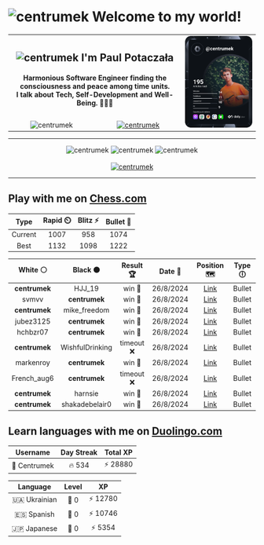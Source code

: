 <h1>
  <img
    src="https://emojis.slackmojis.com/emojis/images/1531849430/4246/blob-sunglasses.gif"
    width="30"
    alt="centrumek"
  />
  Welcome to my world!
</h1>

<table>
  <tbody>
    <tr>
      <td align="center" width="70%" colspan="2">
        <h2>
          <img
            src="https://raw.githubusercontent.com/MartinHeinz/MartinHeinz/master/wave.gif"
            width="30px"
            alt="centrumek"
          />
          I'm Paul Potaczała
        </h2>
        <h4>
          Harmonious Software Engineer finding the consciousness and peace among time units.
          <br/>
          I talk about Tech, Self-Development and Well-Being. 🌿🧘🚀
        </h4>
      </td>
      <td width="30%" rowspan="2">
        <a href="https://app.daily.dev/centrumek">
          <img
            src="./devcard.svg"
            alt="centrumek"
          />
        </a>
      </td>
    </tr>
    <tr align="center">
      <td>
        <img
          src="https://komarev.com/ghpvc/?username=centrumek&label=visitors&color=0e75b6&style=flat"
          alt="centrumek"
        >
      </td>
      <td>
        <a href="https://stackoverflow.com/users/14496012/centrumek">
          <img
            src="https://stackoverflow.com/users/flair/14496012.png?theme=dark"
            alt="centrumek"
          >
        </a>
      </td>
    </tr>
  </tbody>
</table>

---
<div align="center">
  <img 
    src="https://github-readme-stats.vercel.app/api?username=centrumek&show_icons=true&count_private=true&theme=dark&hide_border=true&hide=issues,contribs&bg_color=00000000"
    alt="centrumek"
  />
  <img
    src="https://github-readme-stats.vercel.app/api/top-langs/?username=centrumek&layout=compact&hide_border=true&theme=dark&bg_color=00000000&langs_count=6&exclude_repo=air-statistic-app"
    alt="centrumek"
  />
  <img 
    src="https://github-readme-streak-stats.herokuapp.com?user=centrumek&theme=dark&hide_border=true&background=FFFFFF00"
    alt="centrumek"
  />
  <br/>
  <br/>
  <a href="https://www.buymeacoffee.com/centrumek">
    <img
      src="https://cdn.buymeacoffee.com/buttons/v2/default-orange.png"
      height="50"
      width="210"
      alt="centrumek"
    />
  </a>
</div>

---

## Play with me on [Chess.com](https://www.chess.com/member/centrumek)

<div align="center">
<!--START_SECTION:chessStats-->
<!-- Automatically generated with https://github.com/Balastrong/chess-stats-action -->

| Type | Rapid ⏲️ | Blitz ⚡ | Bullet 🔫 |
|:---:|:---:|:---:|:---:|
| Current | 1007 | 958 | 1074 |
| Best | 1132 | 1098 | 1222 |

| White ⚪ | Black ⚫ | Result 🏆 | Date 📅 | Position 🗺️ | Type 🕕 |
|:---:|:---:|:---:|:---:|:---:|:---:|
| **centrumek** | HJJ_19 | win 🥇 | 26/8/2024 | <a href="http://www.ee.unb.ca/cgi-bin/tervo/fen.pl?select=2n5/4r1pk/p1p2p1p/2P5/pPB2NP1/K1B2P2/7P/7R b - -">Link</a> | Bullet |
| svmvv | **centrumek** | win 🥇 | 26/8/2024 | <a href="http://www.ee.unb.ca/cgi-bin/tervo/fen.pl?select=r3kbnr/5ppp/3pp3/8/3qP3/P1N5/1PP2PPP/R1B2RK1 w kq -">Link</a> | Bullet |
| **centrumek** | mike_freedom | win 🥇 | 26/8/2024 | <a href="http://www.ee.unb.ca/cgi-bin/tervo/fen.pl?select=8/5k2/p4p2/5Np1/6Pp/5P2/P2r3P/4RK2 b - -">Link</a> | Bullet |
| jubez3125 | **centrumek** | win 🥇 | 26/8/2024 | <a href="http://www.ee.unb.ca/cgi-bin/tervo/fen.pl?select=5b1r/3k1p1p/1p1p2p1/8/2P5/1KN5/PP5q/R1B5 w - -">Link</a> | Bullet |
| hchbzr07 | **centrumek** | win 🥇 | 26/8/2024 | <a href="http://www.ee.unb.ca/cgi-bin/tervo/fen.pl?select=2k2q2/pp1b4/2p1p3/3p4/3P4/1KPB4/PP6/7r w - -">Link</a> | Bullet |
| **centrumek** | WishfulDrinking | timeout ❌ | 26/8/2024 | <a href="http://www.ee.unb.ca/cgi-bin/tervo/fen.pl?select=8/p7/8/1p3k2/1P3Pp1/P7/4K3/2q5 w - -">Link</a> | Bullet |
| markenroy | **centrumek** | win 🥇 | 26/8/2024 | <a href="http://www.ee.unb.ca/cgi-bin/tervo/fen.pl?select=K4rk1/6qp/8/p7/8/8/8/8 w - -">Link</a> | Bullet |
| French_aug6 | **centrumek** | timeout ❌ | 26/8/2024 | <a href="http://www.ee.unb.ca/cgi-bin/tervo/fen.pl?select=8/8/2P2p1p/3Bp3/1B2P3/8/2k2P1P/6K1 b - -">Link</a> | Bullet |
| **centrumek** | harnsie | win 🥇 | 26/8/2024 | <a href="http://www.ee.unb.ca/cgi-bin/tervo/fen.pl?select=8/8/8/1k6/8/4K3/3R4/8 b - -">Link</a> | Bullet |
| **centrumek** | shakadebelair0 | win 🥇 | 26/8/2024 | <a href="http://www.ee.unb.ca/cgi-bin/tervo/fen.pl?select=r1b5/ppp1kqBK/3Qp3/1BP3P1/8/8/P7/1R6 b - -">Link</a> | Bullet |

<!--END_SECTION:chessStats-->
</div>

## Learn languages with me on [Duolingo.com](https://www.duolingo.com/profile/Centrumek)

<div align="center">
<!--START_SECTION:duolingoStats-->
<!-- Automatically generated with https://github.com/centrumek/duolingo-readme-stats-->

| Username | Day Streak | Total XP |
|:---:|:---:|:---:|
| 👤 Centrumek | 🔥 534 | ⚡ 28880 |

| Language | Level | XP |
|:---:|:---:|:---:|
| 🇺🇦 Ukrainian | 👑 0 | ⚡ 12780 |
| 🇪🇸 Spanish | 👑 0 | ⚡ 10746 |
| 🇯🇵 Japanese | 👑 0 | ⚡ 5354 |

<!--END_SECTION:duolingoStats-->
</div>
<!--
**centrumek/centrumek** is a ✨ _special_ ✨ repository because its `README.md` (this file) appears on your GitHub profile.

Here are some ideas to get you started:

- 🔭 I’m currently working on ...
- 🌱 I’m currently learning ...
- 👯 I’m looking to collaborate on ...
- 🤔 I’m looking for help with ...
- 💬 Ask me about ...
- 📫 How to reach me: ...
- 😄 Pronouns: ...
- ⚡ Fun fact: ...
-->
